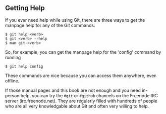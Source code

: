 ## Getting Help ##

If you ever need help while using Git, there are three ways to get the manpage help for any of the Git commands.

	$ git help <verb>
	$ git <verb> --help
	$ man git-<verb>

So, for example, you can get the manpage help for the 'config' command by running 

	$ git help config
	
These commands are nice because you can access them anywhere, even offline.  

If those manual pages and this book are not enough and you need in-person help, you can try the `#git` or `#github` channels on the Freenode IRC server (irc.freenode.net).  They are regularly filled with hundreds of people who are all very knowledgable about Git and often very willing to help.